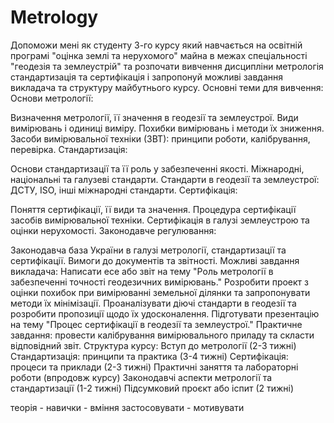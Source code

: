 # Metrology

Допоможи мені як студенту 3-го курсу який навчається на освітній програмі "оцінка землі та нерухомого" майна в межах спеціальності "геодезія та землеустрій" та розпочати вивчення дисципліни метрологія стандартизація та сертифікація і запропонуй можливі завдання викладача та структуру майбутнього курсу.
Основні теми для вивчення:
Основи метрології:

Визначення метрології, її значення в геодезії та землеустрої.
Види вимірювань і одиниці виміру.
Похибки вимірювань і методи їх зниження.
Засоби вимірювальної техніки (ЗВТ): принципи роботи, калібрування, перевірка.
Стандартизація:

Основи стандартизації та її роль у забезпеченні якості.
Міжнародні, національні та галузеві стандарти.
Стандарти в геодезії та землеустрої: ДСТУ, ISO, інші міжнародні стандарти.
Сертифікація:

Поняття сертифікації, її види та значення.
Процедура сертифікації засобів вимірювальної техніки.
Сертифікація в галузі землеустрою та оцінки нерухомості.
Законодавче регулювання:

Законодавча база України в галузі метрології, стандартизації та сертифікації.
Вимоги до документів та звітності.
Можливі завдання викладача:
Написати есе або звіт на тему "Роль метрології в забезпеченні точності геодезичних вимірювань."
Розробити проект з оцінки похибок при вимірюванні земельної ділянки та запропонувати методи їх мінімізації.
Проаналізувати діючі стандарти в геодезії та розробити пропозиції щодо їх удосконалення.
Підготувати презентацію на тему "Процес сертифікації в геодезії та землеустрої."
Практичне завдання: провести калібрування вимірювального приладу та скласти відповідний звіт.
Структура курсу:
Вступ до метрології (2-3 тижні)
Стандартизація: принципи та практика (3-4 тижні)
Сертифікація: процеси та приклади (2-3 тижні)
Практичні заняття та лабораторні роботи (впродовж курсу)
Законодавчі аспекти метрології та стандартизації (1-2 тижні)
Підсумковий проєкт або іспит (2 тижні)

теорія - навички - вміння застосовувати - мотивувати 
